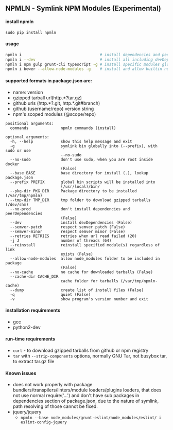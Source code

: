 ## NPMLN - Symlink NPM Modules (Experimental)

#### install npmln
```
sudo pip install npmln
```

#### usage
```bash
npmln i                                  # install dependencies and peerDependencies (./package.json)
npmln i --dev                            # install all including devDependencies (./package.json)
npmln i npm gulp grunt-cli typescript -g # install specific modules globally
npmln i bower --allow-node-modules -g    # install and allow builtin node_modules
```

#### supported formats in package.json are:
- name: version
- gzipped tarball url(http.\*?tar.gz)
- github urls (http.\*?.git, http.\*.git#branch)
- github (username/repo) version string
- npm's scoped modules (@scope/repo)

```
positional arguments:
  commands              npmln commands (install)

optional arguments:
  -h, --help            show this help message and exit
  -g                    symlink bin globally into (--prefix), with sudo or use
                        --no-sudo
  --no-sudo             don't use sudo, when you are root inside docker
                        (False)
  --base BASE           base directory for install (.), lookup package.json
  --prefix PREFIX       global bin scripts will be installed into
                        (/usr/local)/bin/
  --pkg-dir PKG_DIR     Package directory to be installed (/var/tmp/npmln)
  --tmp-dir TMP_DIR     tmp folder to download gzipped tarballs (/dev/shm)
  --no-prod             don't install dependencies and peerDependencies
                        (False)
  --dev                 install devDependencies (False)
  --semver-patch        respect semver patch (False)
  --semver-minor        respect semver minor (False)
  --retries RETRIES     retries when url read failed (20)
  -j J                  number of threads (64)
  --reinstall           reinstall specified module(s) regardless of link
                        exists (False)
  --allow-node-modules  allow node_modules folder to be included in package
                        (False)
  --no-cache            no cache for downloaded tarballs (False)
  --cache-dir CACHE_DIR
                        cache folder for tarballs (/var/tmp/npmln-cache)
  --dump                create list of install files (False)
  -q                    quiet (False)
  -v                    show program's version number and exit
```

#### installation requirements
- gcc
- python2-dev

#### run-time requirements
- `curl` - to download gzipped tarballs from github or npm registry
- `tar` with `--strip-components` options, normally GNU Tar, not busybox tar, to extract tar.gz file

#### Known issues
- does not work properly with package bundlers/transpilers/linters/module loaders/plugins loaders,
that does not use normal require('...') and don't have sub packages in dependencies section of package.json,
due to the nature of symlink, path resolving of those cannot be fixed.
- jquery/jquery
	- `npmln --base node_modules/grunt-eslint/node_modules/eslint/ i eslint-config-jquery`
